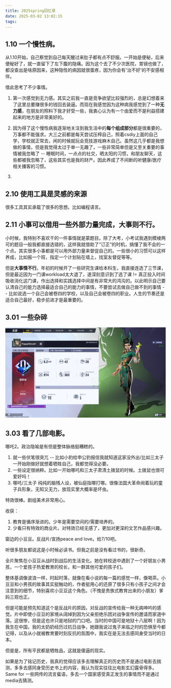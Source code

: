 ```yaml
---
title: 2025spring回忆录
date: 2025-03-02 13:02:15
tags:
---
```


## 1.10 一个慢性病。
从1.10开始，自己察觉到自己每天醒过来肚子都有点不舒服。一开始是便秘，后来便秘好了，就一直留下了左下腹的隐痛。因为这个去了不少次医院，胃镜也做了，都没查出是啥原因来，这种隐性的病因就很蛋疼，因为你会有'治不好'的不安感相伴。

借此思考了不少事情。

1. 第一次感觉到无力感。其实之前我一直是竞争欲望比较强烈的，总是幻想着来了这里总要赚很多的钱回去装逼。而现在我感觉因为这种病我感觉到了一种**无力感**，在朋友的照料下我才好受一些，我衷心认为有一个由爱而不是利益搭建起来的地方是非常美好的。

2. 因为得了这个慢性病我逐渐地关注到我生活中的**每个组成部分**都是很重要的，万事都不能强求。大三之前都是每天尝试压榨自己，照着csdiy上面的自己学，学校就正常去，闲的时候就玩会竞技游戏麻木自己。虽然这几乎都是我想做的事情，但是我觉得太过于单一无趣了，一些非常简单但是又至关重要的事情被我忽略了 -- 睡眠时间，一点点的社交，晒太阳的习惯，和朋友聊天，这些都被我忽略了，这些其实也是我的财产。因此养成了不间断的听健康/医疗相关播客的习惯。

3.  

## 2.10 使用工具是灵感的来源
很多工具其实承载了很多的思想。比如编程语言。

## 2.11 小事可以借用一些外部力量完成，大事则不行。
小时候，我特别不喜欢干的一件事情就是蒙题目。除了大考，小考试我遇到模棱两可的题目一般我都直接选错的，这样我就借助了“订正”的时机，搞懂了我不会的一个点。其实很多小事都是可以用外部力量来督促自己的。一些很小的习惯可以这样养成，比如报一个班，指定一个计划贴在墙上，找室友督促等等。

但是**大事情不行**。年初的时候开了一些研究生课给本科生，我直接连选了三节课，但是最近因为一门课workload太大退了，遂深刻意识到了选了课 != 真正投入时间吸收消化这门课，作出选择和实践选择中间是有非常大的鸿沟的。以此明示自己要认清自己的能力选择最适合自己的能力的事情，不要尝试去做自己做不到的事情 -- 比如说选一个自己会被卷四的学校，以及自己会被卷四的职业。人生的节奏还是适合自己最好，稳步前进才是最重要的。

## 3.01 一些杂碎
![alt text](06d9a3066434d265f4d48ba97708ca2.jpg)

## 3.03 看了几部电影。

哪吒2。政治隐喻是有但是整体脉络挺糟糕的。

1. 就一些伏笔很突兀 -- 比如小豹给申公豹报信我就知道这家没外出/比如三太子一开始刚做好就想着牺牲自己，我都觉得没必要。
2. 一些设定很纳粹。比如一开始哪吒和三太子肃清土拨鼠的时候。土拨鼠也很可爱好吗！
3. 哪吒/三太子 纯纯的脑残人设，被仙庭指哪打哪。很像法国大革命闹着玩的童子兵形象，无知又无力，放现实里大概率是坏虫。

特效很棒。剧组美术非常用心。

收获：
1. 教育是循序渐进的。少年是需要空间的/需要培养的。
2. 少看只有特效的商业片。对特效已经无感了，更加对更深的文艺作品感兴趣。

窗边的小豆豆。反战片/宣扬peace and love。给7/10吧。

听很多朋友都说这是小时候必读书。但我之前是没有看过书的，很新奇。

全片聚焦在小豆豆从战时到战后的生活变化。她在转校途中遇到了一个好朋友小男孩，一个爱孩子热爱教育的校长，和一群其他可爱的孩子们。

整体基调像波浪一样，时起时落，就像在看小说的每一篇的感觉一样，像喝茶。小豆豆和小男孩的故事其实挺触动的，作者挺用心的还原了很多只有小孩子之间才会注意到的细节，特别喜欢小豆豆这个角色。（不愧是贵族式教育出来的小朋友）爹妈三观也正。

但是可能是预先知道这个是反战片的原因，对反战的宣传给我一种无病呻吟的感觉。片中即使小豆豆的家境从阔绰到因为父亲拒绝乐团对战争宣传的邀请而家道中落。这很惨，但是这也许只是地狱的门口吧。当时的中国可是地狱十八层啊！因为我生在中国，我的太奶奶经历过抗日战争，她跟我说过鬼子来临之时的恐惧至今都记得，以及从小就被教育要时刻反抗的氛围中，我实在是无法去感同身受当时的日本。

但是是，所有平民都是牺牲品，这就是傻逼的现实。

如果是为了铭记历史，我真的觉得应该多去理解真正的历史而不是通过电影去揣测，多多去感同身受历史书上的内容，我认为现实往往比电影玄幻露骨得多。Same for 一些网传的流言蜚语，多去一个国家感受真正发生的事情而不是通过media去猜测。

